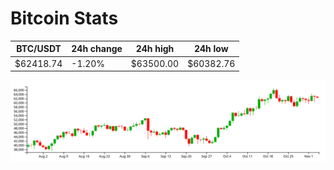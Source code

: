 # Bitcoin Stats

BTC/USDT|24h change|24h high|24h low|
|---|---|---|---|
|$62418.74|-1.20%|$63500.00|$60382.76|

<img src="./chart.svg">
